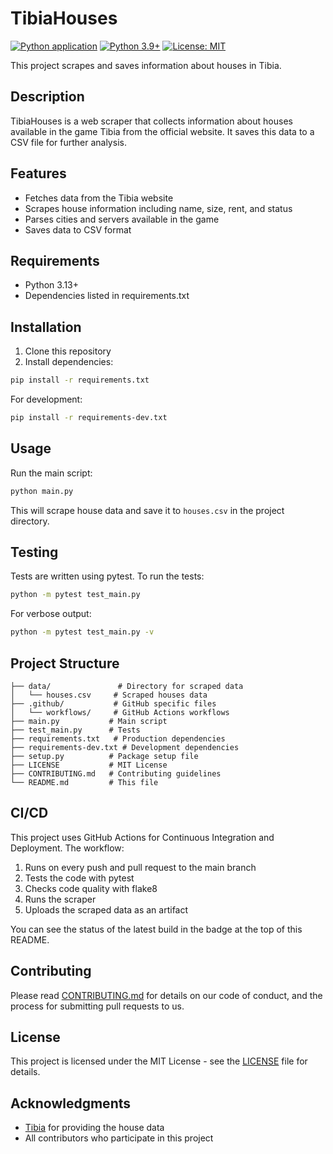 # TibiaHouses

[![Python application](https://github.com/{username}/new_tibia/actions/workflows/python-app.yml/badge.svg)](https://github.com/{username}/new_tibia/actions/workflows/python-app.yml)
[![Python 3.9+](https://img.shields.io/badge/python-3.9+-blue.svg)](https://www.python.org/downloads/)
[![License: MIT](https://img.shields.io/badge/License-MIT-yellow.svg)](https://opensource.org/licenses/MIT)

This project scrapes and saves information about houses in Tibia.

## Description

TibiaHouses is a web scraper that collects information about houses available in the game Tibia from the official website. It saves this data to a CSV file for further analysis.

## Features

- Fetches data from the Tibia website
- Scrapes house information including name, size, rent, and status
- Parses cities and servers available in the game
- Saves data to CSV format

## Requirements

- Python 3.13+
- Dependencies listed in requirements.txt

## Installation

1. Clone this repository
2. Install dependencies:

```bash
pip install -r requirements.txt
```

For development:

```bash
pip install -r requirements-dev.txt
```

## Usage

Run the main script:

```bash
python main.py
```

This will scrape house data and save it to `houses.csv` in the project directory.

## Testing

Tests are written using pytest. To run the tests:

```bash
python -m pytest test_main.py
```

For verbose output:

```bash
python -m pytest test_main.py -v
```

## Project Structure

```
├── data/               # Directory for scraped data
│   └── houses.csv     # Scraped houses data
├── .github/           # GitHub specific files
│   └── workflows/     # GitHub Actions workflows
├── main.py           # Main script
├── test_main.py      # Tests
├── requirements.txt   # Production dependencies
├── requirements-dev.txt # Development dependencies
├── setup.py          # Package setup file
├── LICENSE           # MIT License
├── CONTRIBUTING.md   # Contributing guidelines
└── README.md         # This file
```

## CI/CD

This project uses GitHub Actions for Continuous Integration and Deployment. The workflow:
1. Runs on every push and pull request to the main branch
2. Tests the code with pytest
3. Checks code quality with flake8
4. Runs the scraper
5. Uploads the scraped data as an artifact

You can see the status of the latest build in the badge at the top of this README.

## Contributing

Please read [CONTRIBUTING.md](CONTRIBUTING.md) for details on our code of conduct, and the process for submitting pull requests to us.

## License

This project is licensed under the MIT License - see the [LICENSE](LICENSE) file for details.

## Acknowledgments

* [Tibia](https://www.tibia.com) for providing the house data
* All contributors who participate in this project
